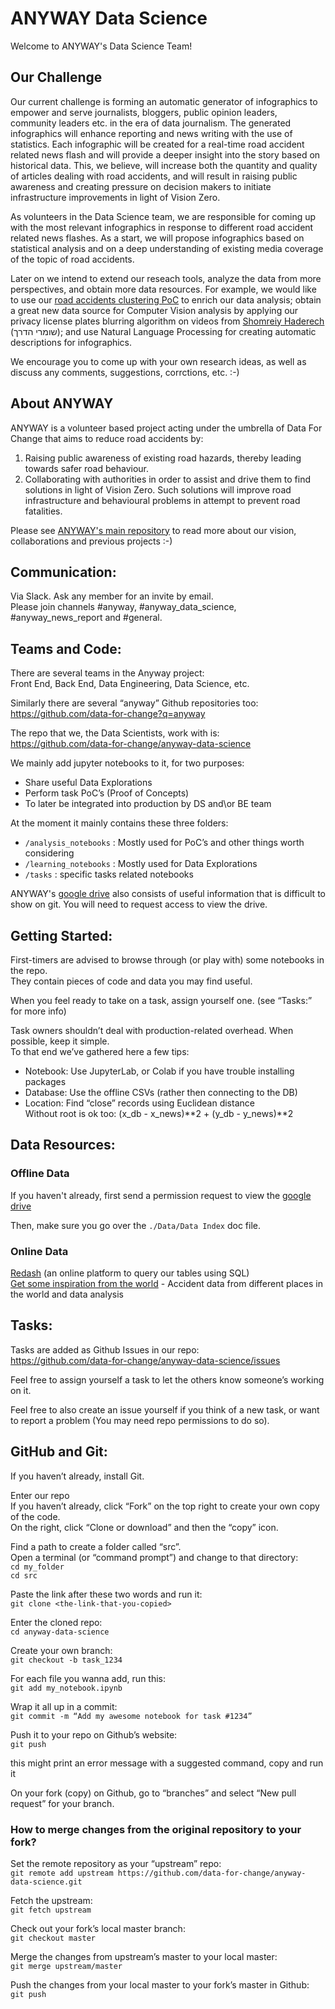 # ANYWAY Data Science

Welcome to ANYWAY's Data Science Team!

## Our Challenge

Our current challenge is forming an automatic generator of infographics to empower and serve journalists, bloggers, public opinion leaders, community leaders etc. in the era of data journalism. The generated infographics will enhance reporting and news writing with the use of statistics. Each infographic will be created for a real-time road accident related news flash and will provide a deeper insight into the story based on historical data. This, we believe, will increase both the quantity and quality of articles dealing with road accidents, and will result in raising public awareness and creating pressure on decision makers to initiate infrastructure improvements in light of Vision Zero.  

As volunteers in the Data Science team, we are responsible for coming up with the most relevant infographics in response to different road accident related news flashes. As a start, we will propose infographics based on statistical analysis and on a deep understanding of existing media coverage of the topic of road accidents. 

Later on we intend to extend our reseach tools, analyze the data from more perspectives, and obtain more data resources. For example, we would like to use our [road accidents clustering PoC](https://github.com/data-for-change/anyway-data-science/blob/master/learning_notebooks/Clusters_Tel_Aviv.ipynb) to enrich our data analysis; obtain a great new data source for Computer Vision analysis by applying our privacy license plates blurring algorithm on videos from [Shomreiy Haderech](https://www.rsa.org.il/) (שומרי הדרך); and use Natural Language Processing for creating automatic descriptions for infographics. 

We encourage you to come up with your own research ideas, as well as discuss any comments, suggestions, corrctions, etc. :-)
  
## About ANYWAY

ANYWAY is a volunteer based project acting under the umbrella of Data For Change that aims to reduce road accidents by:
1. Raising public awareness of existing road hazards, thereby leading towards safer road behaviour.
2. Collaborating with authorities in order to assist and drive them to find solutions in light of Vision Zero. Such solutions will improve road infrastructure and behavioural problems in attempt to prevent road fatalities.

Please see [ANYWAY's main repository](https://github.com/data-for-change/anyway) to read more about our vision, collaborations and previous projects :-)  

## Communication:

Via Slack. Ask any member for an invite by email.  
Please join channels #anyway, #anyway_data_science, #anyway_news_report and #general.

## Teams and Code:

There are several teams in the Anyway project:  
Front End, Back End, Data Engineering, Data Science, etc.

Similarly there are several “anyway” Github repositories too:  
https://github.com/data-for-change?q=anyway

The repo that we, the Data Scientists, work with is:  
https://github.com/data-for-change/anyway-data-science

We mainly add jupyter notebooks to it, for two purposes:  
  - Share useful Data Explorations  
  - Perform task PoC’s (Proof of Concepts)  
  - To later be integrated into production by DS and\or BE team  

At the moment it mainly contains these three folders:  
  - `/analysis_notebooks` : Mostly used for PoC’s and other things worth considering  
  - `/learning_notebooks` : Mostly used for Data Explorations  
  - `/tasks` : specific tasks related notebooks  

ANYWAY's [google drive](https://drive.google.com/drive/folders/16Jz0LfXLjZETgzFCsPrHNWbwk7toOiED) also consists of useful information that is difficult to show on git. You will need to request access to view the drive.

## Getting Started:

First-timers are advised to browse through (or play with) some notebooks in the repo.  
They contain pieces of code and data you may find useful.  

When you feel ready to take on a task, assign yourself one. (see “Tasks:” for more info)

Task owners shouldn’t deal with production-related overhead. When possible, keep it simple.  
To that end we’ve gathered here a few tips:  
  - Notebook: Use JupyterLab, or Colab if you have trouble installing packages  
  - Database: Use the offline CSVs (rather then connecting to the DB)  
  - Location: Find “close” records using Euclidean distance  
    Without root is ok too: (x_db - x_news)**2 + (y_db - y_news)**2  


## Data Resources:

### Offline Data
If you haven't already, first send a permission request to view the [google drive](https://drive.google.com/drive/folders/16Jz0LfXLjZETgzFCsPrHNWbwk7toOiED)

Then, make sure you go over the `./Data/Data Index` doc file.  


### Online Data
[Redash](https://redash.dataforchange.org.il/) (an online platform to query our tables using SQL)  
[Get some inspiration from the world](https://docs.google.com/document/d/1GvfiFXkN7-80TBsvpEFEUB6z03VaBhHHa6ye_DBrQFA/edit?usp=sharing) - Accident data from different places in the world and data analysis  


## Tasks:

Tasks are added as Github Issues in our repo:  
https://github.com/data-for-change/anyway-data-science/issues

Feel free to assign yourself a task to let the others know someone’s working on it.  

Feel free to also create an issue yourself if you think of a new task, or want to report a problem (You may need repo permissions to do so).  


## GitHub and Git:

If you haven’t already, install Git.  
  
Enter our repo  
If you haven’t already, click “Fork” on the top right to create your own copy of the code.    
On the right, click “Clone or download” and then the “copy” icon.  
  
Find a path to create a folder called “src”.  
Open a terminal (or “command prompt”) and change to that directory:  
`cd my_folder`  
`cd src`  
  
Paste the link after these two words and run it:  
`git clone <the-link-that-you-copied>`  
  
Enter the cloned repo:  
`cd anyway-data-science`  
  
Create your own branch:  
`git checkout -b task_1234`  
  
For each file you wanna add, run this:  
`git add my_notebook.ipynb`  
  
Wrap it all up in a commit:  
`git commit -m “Add my awesome notebook for task #1234”`  
  
Push it to your repo on Github’s website:  
`git push`  

this might print an error message with a suggested command, copy and run it  
  
On your fork (copy) on Github, go to “branches” and select “New pull request” for your branch.

### How to merge changes from the original repository to your fork?

Set the remote repository as your “upstream” repo:  
`git remote add upstream https://github.com/data-for-change/anyway-data-science.git`  
  
Fetch the upstream:  
`git fetch upstream`  
  
Check out your fork’s local master branch:  
`git checkout master`  
  
Merge the changes from upstream’s master to your local master:  
`git merge upstream/master`  

Push the changes from your local master to your fork’s master in Github:  
`git push`
